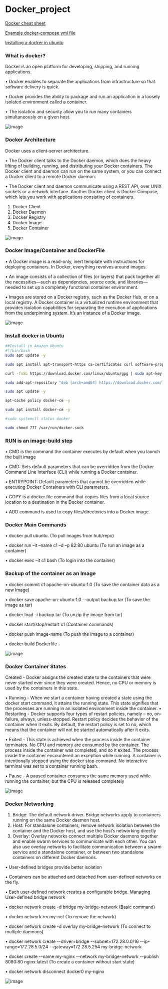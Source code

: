 # Docker_project

[Docker cheat sheet](https://github.com/AshokTippaluri/Docker_project/blob/main/DockerCheatSheet.md)

[Example docker-compose yml file](https://github.com/AshokTippaluri/Docker_project/blob/main/docker-compose.yml)

[Installing a docker in ubuntu](https://github.com/AshokTippaluri/Docker_project/blob/main/docker.sh)


### What is docker?

Docker is an open platform for developing, shipping, and running applications.

• Docker enables to separate the applications from infrastructure so that software delivery is quick.

• Docker provides the ability to package and run an application in a loosely isolated environment called a container.

• The isolation and security allow you to run many containers simultaneously on a given host.

![image](https://github.com/AshokTippaluri/Docker_project/assets/96752472/e0b67e6e-a9cf-4f19-adca-5dfe5ccda022)


### Docker Architecture
Docker uses a client-server architecture.

• The Docker client talks to the Docker daemon, which does the heavy lifting of building, running, and distributing your Docker containers. The Docker client and daemon can run on the same system, or you can
connect a Docker client to a remote Docker daemon.

• The Docker client and daemon communicate using a REST API, over UNIX sockets or a network interface. Another Docker client is Docker Compose, which lets you work with applications consisting of containers.

1) Docker Client
2) Docker Daemon
3) Docker Registry
4) Docker Image
5) Docker Container

![image](https://github.com/AshokTippaluri/Docker_project/assets/96752472/68d70b6d-a514-4e45-9a0a-d735d7fd2421)


### Docker Image/Container and DockerFile
• A Docker image is a read-only, inert template with instructions for deploying containers. In Docker, everything revolves around images.

• An image consists of a collection of files (or layers) that pack together all the necessities—such as dependencies, source code, and libraries—needed to set up a completely functional container environment.

• Images are stored on a Docker registry, such as the Docker Hub, or on a local registry. A Docker container is a virtualized runtime environment that provides isolation capabilities for separating the execution of applications from the underpinning system. It’s an instance of a Docker image.

![image](https://github.com/AshokTippaluri/Docker_project/assets/96752472/a3e924bd-16a9-454c-a048-d71942c555d0)


### Install docker in Ubuntu
``` bash
##Install in Amazon Ubuntu
#!/bin/bash
sudo apt update -y

sudo apt install apt-transport-https ca-certificates curl software-properties-common -y

curl -fsSL https://download.docker.com/linux/ubuntu/gpg | sudo apt-key add -

sudo add-apt-repository "deb [arch=amd64] https://download.docker.com/linux/ubuntu bionic stable" -y

sudo apt update -y

apt-cache policy docker-ce -y

sudo apt install docker-ce -y

#sudo systemctl status docker

sudo chmod 777 /var/run/docker.sock
```


### RUN is an image-build step
• CMD is the command the container executes by default when you launch the built image

• CMD: Sets default parameters that can be overridden from the Docker Command Line Interface (CLI) while running a Docker container.

• ENTRYPOINT: Default parameters that cannot be overridden while executing Docker Containers with CLI parameters.

• COPY is a docker file command that copies files from a local source location to a destination in the Docker container.

• ADD command is used to copy files/directories into a Docker image.


### Docker Main Commands

• docker pull ubuntu. (To pull images from hub/repo)

• docker run –it –name c1 –d –p 82:80 ubuntu (To run an image as a container)

• docker exec –it c1 bash (To login into the container) 


### Backup of the container as an Image

• docker commit c1 apache-on-ubuntu:1.0 (To save the container data as a new Image)

• docker save apache-on-ubuntu:1.0 --output backup.tar (To save the image as tar)

• docker load -i backup.tar (To unzip the image from tar)

• docker start/stop/restart c1 (Container commands)

• docker push image-name (To push the image to a container)

• docker build Dockerfile

![image](https://github.com/AshokTippaluri/Docker_project/assets/96752472/82b320f6-3780-4605-9e09-8c6d1ee14973)


### Docker Container States

Created - Docker assigns the created state to the containers that were never started ever since they were created. Hence, no CPU or memory is used by the containers in this state. 

• Running - When we start a container having created a state using the docker start command, it attains the running state. This state signifies that the processes are running in an isolated environment inside the container.
• Restarting - Docker supports four types of restart policies, namely – no, on-failure, always, unless-stopped. Restart policy decides the behavior of the container when it exits. By default, the restart policy is set to no, which means that the container will not be started automatically after it exits. 

• Exited - This state is achieved when the process inside the container terminates. No CPU and memory are consumed by the container. The process inside the container was completed, and so it exited. The process inside the container encountered an exception while running. A container is intentionally stopped using the docker stop command. No interactive terminal was set to a container running bash. 

• Pause - A paused container consumes the same memory used while running the container, but the CPU is released completely

![image](https://github.com/AshokTippaluri/Docker_project/assets/96752472/780cb95d-8b83-4181-bc50-961029800f6c)


### Docker Networking
1) Bridge: The default network driver. Bridge networks apply to containers running on the same Docker daemon host.
2) Host: For standalone containers, remove network isolation between the container and the Docker host, and use the host’s networking directly
3) Overlay: Overlay networks connect multiple Docker daemons together and enable swarm services to communicate with each other. You can also use overlay networks to facilitate communication between a swarm service and a standalone container, or between two standalone containers on different Docker daemons.

• User-defined bridges provide better isolation

• Containers can be attached and detached from user-defined networks on the fly.

• Each user-defined network creates a configurable bridge. Managing User-defined bridge network

• docker network create -d bridge my-bridge-network (Basic command)

• docker network rm my-net (To remove the network)

• docker network create -d overlay my-bridge-network (To connect to multiple daemons)

• docker network create --driver=bridge --subnet=172.28.0.0/16 --ip-range=172.28.5.0/24 --gateway=172.28.5.254 my-bridge-network

• docker create --name my-nginx --network my-bridge-network --publish 8080:80 nginx:latest (To create a container without start state)

• docker network disconnect docker0 my-nginx

![image](https://github.com/AshokTippaluri/Docker_project/assets/96752472/dacd3460-ce77-484c-8223-d74bf5561e91)













